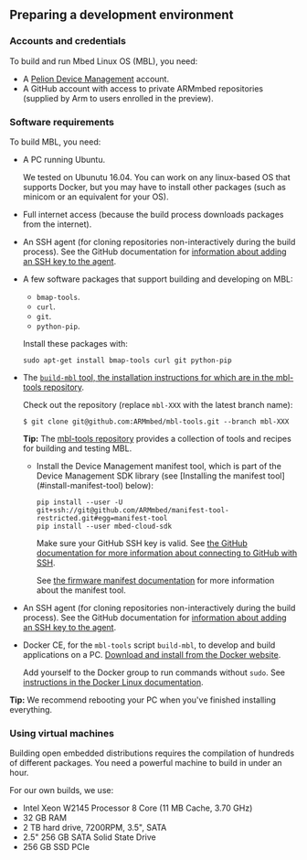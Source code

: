 ## Preparing a development environment

### Accounts and credentials

To build and run Mbed Linux OS (MBL), you need:

* A [Pelion Device Management](https://portal.mbedcloud.com/) account.
* A GitHub account with access to private ARMmbed repositories (supplied by Arm to users enrolled in the preview).

### Software requirements

To build MBL, you need:

* A PC running Ubuntu.

    We tested on Ubunutu 16.04. You can work on any linux-based OS that supports Docker, but you may have to install other packages (such as minicom or an equivalent for your OS).

* Full internet access (because the build process downloads packages from the internet).

* An SSH agent (for cloning repositories non-interactively during the build process). See the GitHub documentation for [information about adding an SSH key to the agent](https://help.github.com/articles/generating-a-new-ssh-key-and-adding-it-to-the-ssh-agent/#adding-your-ssh-key-to-the-ssh-agent).

* A few software packages that support building and developing on MBL:

    * `bmap-tools`.
    * `curl`.
    * `git`.
    * `python-pip`.

    Install these packages with:
    ```
    sudo apt-get install bmap-tools curl git python-pip
    ````

* The [`build-mbl` tool, the installation instructions for which are in the mbl-tools repository](https://github.com/ARMmbed/mbl-tools).

    Check out the repository (replace `mbl-XXX` with the latest branch name):<!--can they check out master, or some other way of always knowing they're checking out the latest version rather than them having to go count branches?-->
    ``` 
    $ git clone git@github.com:ARMmbed/mbl-tools.git --branch mbl-XXX
    ```

    <span class="tips">**Tip:** The [mbl-tools repository](https://github.com/ARMmbed/mbl-tools) provides a collection of tools and recipes for building and testing MBL.</span>
  * Install the Device Management manifest tool, which is part of the Device Management SDK library (see [Installing the manifest tool]  (#install-manifest-tool) below):

    ```
    pip install --user -U git+ssh://git@github.com/ARMmbed/manifest-tool-restricted.git#egg=manifest-tool
    pip install --user mbed-cloud-sdk
    ```

    Make sure your GitHub SSH key is valid. See [the GitHub documentation for more information about connecting to GitHub with SSH](https://help.github.com/articles/connecting-to-github-with-ssh/).

    See [the firmware manifest documentation](https://cloud.mbed.com/docs/latest/updating-firmware/firmware-manifests.html) for more information about the manifest tool. 

* An SSH agent (for cloning repositories non-interactively during the build process). See the GitHub documentation for [information about adding an SSH key to the agent](https://help.github.com/articles/generating-a-new-ssh-key-and-adding-it-to-the-ssh-agent/#adding-your-ssh-key-to-the-ssh-agent).

* Docker CE, for the `mbl-tools` script `build-mbl`, to develop and build applications on a PC. [Download and install from the Docker website](https://docs.docker.com/install/linux/docker-ce/ubuntu/).

    Add yourself to the Docker group to run commands without `sudo`. See [instructions in the Docker Linux documentation](https://docs.docker.com/install/linux/linux-postinstall/).

<span class="tips">**Tip:** We recommend rebooting your PC when you've finished installing everything.</span>

### Using virtual machines

Building open embedded distributions requires the compilation of hundreds of different packages. You need a powerful machine to build in under an hour.

For our own builds, we use:
- Intel Xeon W2145 Processor 8 Core (11 MB Cache, 3.70 GHz)
- 32 GB RAM
- 2 TB hard drive, 7200RPM, 3.5", SATA
- 2.5" 256 GB SATA Solid State Drive
- 256 GB SSD PCIe
